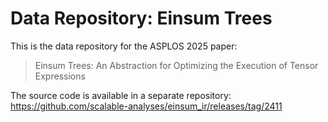 Data Repository: Einsum Trees
=============================

This is the data repository for the ASPLOS 2025 paper:

> Einsum Trees: An Abstraction for Optimizing the Execution of Tensor Expressions

The source code is available in a separate repository: https://github.com/scalable-analyses/einsum_ir/releases/tag/2411
